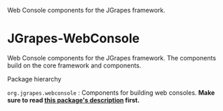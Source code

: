 Web Console components for the JGrapes framework.

JGrapes-WebConsole
==================

Web Console components for the JGrapes framework. The components build on
the core framework and components.

<p><object type="image/svg+xml" data="org/jgrapes/webconsole/base/package-hierarchy.svg">Package hierarchy</object></p>

`org.jgrapes.webconsole`
: Components for building web consoles. **Make sure to read 
    <a href="org/jgrapes/webconsole/base/package-summary.html#package.description">this package's description</a>
    first.**
    
